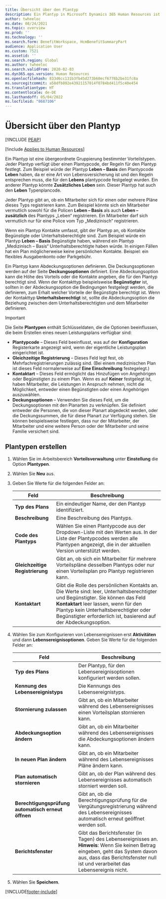 ```yaml
---
title: Übersicht über den Plantyp
description: Ein Plantyp in Microsoft Dynamics 365 Human Resources ist eine übergeordnete Gruppierung bestimmter Vorteilstypen.
author: twheeloc
ms.date: 08/24/2021
ms.topic: overview
ms.prod: ''
ms.technology: ''
ms.search.form: BenefitWorkspace, HcmBenefitSummaryPart
audience: Application User
ms.custom: 7521
ms.assetid: ''
ms.search.region: Global
ms.author: twheeloc
ms.search.validFrom: 2020-02-03
ms.dyn365.ops.version: Human Resources
ms.openlocfilehash: 833d6cc131b3fb45d273b60ecf6778b2be31fc8a
ms.sourcegitcommit: a58dfb892e43921157014f0784bd411f5c40e454
ms.translationtype: HT
ms.contentlocale: de-DE
ms.lasthandoff: 05/04/2022
ms.locfileid: "8687106"
---
```

# <a name="plan-type-overview"></a>Übersicht über den Plantyp


[!INCLUDE [PEAP](../includes/peap-2.md)]

[!include [Applies to Human Resources](../includes/applies-to-hr.md)]

Ein Plantyp ist eine übergeordnete Gruppierung bestimmter Vorteilstypen. Jeder Plantyp verfügt über einen Plantypcode, der Regeln für den Plantyp festlegt. Zum Beispiel würde der Plantyp **Leben – Basis** den Plantypcode **Leben** haben, da er eine Art von Lebensversicherung ist und den Regeln entsprechen muss, die für den **Lebens** plantypcode festgelegt wurden. Ein anderer Plantyp könnte **Zusätzliches Leben** sein. Dieser Plantyp hat auch den **Leben** Typenplancode.

Jeder Plantyp gibt an, ob ein Mitarbeiter sich für einen oder mehrere Pläne dieses Typs registrieren kann. Zum Beispiel könnte sich ein Mitarbeiter vermutlich sowohl für die Policen **Leben – Basis** als auch **Leben – zusätzlich** des Plantyps „Leben“ registrieren. Ein Mitarbeiter darf sich vermutlich nur für eine Police vom Typ „Medizinisch“ registrieren.

Wenn ein Plantyp Kontakte umfasst, gibt der Plantyp an, ob Kontakte Begünstigte oder Unterhaltsberechtigte sind. Zum Beispiel würde ein Plantyp **Leben – Basis** Begünstigte haben, während ein Plantyp „Medizinisch – Basis“ Unterhaltsberechtigte haben würde. In einigen Fällen hat ein Plan möglicherweise keine persönlichen Kontakte. Beispiel: ein flexibles Ausgabenkonto oder Parkgebühr.


Ein Plantyp kann Abdeckungsoptionen definieren. Die Deckungsoptionen werden auf der Seite **Deckungsoptionen** definiert. Eine Abdeckungsoption kann die Höhe des Vorteils oder die Kontakte angeben, die für den Plantyp berechtigt sind. Wenn der Kontakttyp beispielsweise **Begünstigter** ist, sollten in der Abdeckungsoption die Bedingungen festgelegt werden, die definieren, zum Erhalt welcher Vorteile der Begünstigte berechtigt ist. Wenn der Kontakttyp **Unterhaltsberechtigt** ist, sollte die Abdeckungsoption die Beziehung zwischen dem Unterhaltsberechtigten und dem Mitarbeiter definieren. 

> [!IMPORTANT]
> Die Seite **Plantypen** enthält Schlüsseldaten, die die Optionen beeinflussen, die beim Erstellen eines neuen Leistungsplans verfügbar sind:
>
> - **Plantypcode** – Dieses Feld beeinflusst, was auf der **Konfiguration** Registerkarte angezeigt wird, wenn der eigentliche Leistungsplan eingerichtet ist.  
> - **Gleichzeitige Registrierung** – Dieses Feld legt fest, ob Mehrfachregistrierungen zulässig sind. (Bei einem medizinischen Plan ist dieses Feld normalerweise auf **Eine Einschreibung** festegelegt.)
> - **Kontaktart** – Dieses Feld ermöglicht das Hinzufügen von Angehörigen oder Begünstigten zu einem Plan. Wenn es auf **Keiner** festgelegt ist, haben Mitarbeiter, die Leistungen in Anspruch nehmen, nicht die Möglichkeit, entweder einen Begünstigten oder einen Angehörigen auszuwählen.
> - **Deckungsoptionen** – Verwenden Sie dieses Feld, um die Deckungsoptionen mit den Planarten zu verknüpfen. Sie definiert entweder die Personen, die von dieser Planart abgedeckt werden, oder die Deckungssummen, die für diese Planart zur Verfügung stehen. Sie können beispielsweise festlegen, dass nur der Mitarbeiter, der Mitarbeiter und eine weitere Person oder der Mitarbeiter und seine Familie versichert sind.

## <a name="create-plan-types"></a>Plantypen erstellen

1. Wählen Sie im Arbeitsbereich **Vorteilsverwaltung** unter **Einstellung** die Option **Plantypen**.

2. Wählen Sie **Neu** aus.

3. Geben Sie Werte für die folgenden Felder an:

   | Feld | Beschreibung |
   | --- | --- |
   | **Typ des Plans** | Ein eindeutiger Name, der den Plantyp identifiziert. |
   | **Beschreibung** | Eine Beschreibung des Plantyps. |
   | **Code des Plantyps** | Wählen Sie einen Plantypcode aus der Dropdown-Liste mit den Werten aus. In der Liste der Plantypcodes werden alle Plantypen angezeigt, die in der aktuellen Version unterstützt werden. |
   | **Gleichzeitige Registrierung** | Gibt an, ob sich ein Mitarbeiter für mehrere Vorteilspläne desselben Plantyps oder nur einen Vorteilsplan pro Plantyp registrieren kann. |
   | **Kontaktart** | Gibt die Rolle des persönlichen Kontakts an. Die Werte sind: leer, Unterhaltsberechtigter und Begünstigter. Sie können das Feld **Kontaktart** leer lassen, wenn für den Plantyp kein Unterhaltsberechtigter oder Begünstigter erforderlich ist, basierend auf der Abdeckungsoption. |

4. Wählen Sie zum Konfigurieren von Lebensereignissen erst **Aktivitäten** und dann **Lebensereignisoptionen**. Geben Sie Werte für die folgenden Felder an:

   | Feld | Beschreibung |
   | --- | --- |
   | **Typ des Plans** | Der Plantyp, für den Lebensereignisoptionen konfiguriert werden sollen. |
   | **Kennung des Lebensereignistyps** | Die Kennungs des Lebensereignistyps. |
   | **Stornierung zulassen** | Gibt an, ob ein Mitarbeiter während des Lebensereignisses einen Vorteilsplan stornieren kann. |
   | **Abdeckungsoption ändern** | Gibt an, ob ein Mitarbeiter während des Lebensereignisses die Abdeckungsoptionen ändern kann. |
   | **In neuen Plan ändern** | Gibt an, ob ein Mitarbeiter während des Lebensereignisses Pläne ändern kann. |
   | **Plan automatisch stornieren** | Gibt an, ob der Plan während des Lebensereignisses automatisch storniert werden soll. |
   | **Berechtigungsprüfung automatisch erneut öffnen** | Gibt an, ob die Berechtigungsprüfung für die Vergütungsregistrierung während des Lebensereignisses automatisch erneut geöffnet werden soll. |
   | **Berichtsfenster** | Gibt das Berichtsfenster (in Tagen) des Lebensereignisses an. **Hinweis**: Wenn Sie keinen Betrag eingeben, geht das System davon aus, dass das Berichtsfenster null ist und verarbeitet das Lebensereignis nicht. |

5. Wählen Sie **Speichern**. 


[!INCLUDE[footer-include](../includes/footer-banner.md)]
